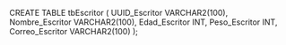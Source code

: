 CREATE TABLE tbEscritor (
    UUID_Escritor VARCHAR2(100),
    Nombre_Escritor VARCHAR2(100),
    Edad_Escritor INT,
    Peso_Escritor INT,
    Correo_Escritor VARCHAR2(100)
);
